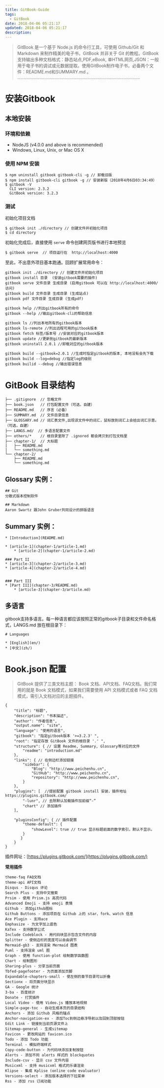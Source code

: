 ```yaml
---
title: GitBook-Guide
tags:
  - GitBook
date: 2018-04-06 05:21:17
updated: 2018-04-06 05:21:17
description: 
---
```


> GitBook 是一个基于 Node.js 的命令行工具，可使用 Github/Git 和 Markdown 来制作精美的电子书，GitBook 并非关于 Git 的教程。GitBook支持输出多种文档格式：静态站点,PDF,eBook, 单HTML网页,JSON：一般用于电子书的调试或元数据提取。使用GitBook制作电子书，必备两个文件：README.md和SUMMARY.md 。
...................................................................................................


# 安装Gitbook

## 本地安装

### 环境和依赖
* NodeJS (v4.0.0 and above is recommended)
* Windows, Linux, Unix, or Mac OS X

### 使用 NPM 安装

```
$ npm uninstall gitbook gitbook-cli -g // 卸载旧版
$ npm install gitbook-cli gitbook -g // 安装新版（2018年4月6日03:34:49）
$ gitbook -V
  CLI version: 2.3.2
  GitBook version: 3.2.3  
```
### 测试

初始化项目文档

```
$ gitbook init ./directory // 创建文件并初始化项目
$ cd directory
```

初始化完成后，直接使用 `serve` 命令创建网页版书进行本地预览

```
$ gitbook serve  // 项目运行在  http://localhost:4000
```

至此，不出意外项目基本跑通。回顾扩展常用命令：

```
gitbook init ./directory // 创建文件并初始化项目
gitbook install 目录  (安装gitbook需要的插件)
gitbook serve 文件目录 生成目录 (启用gitbook 可以在 http://localhost:4000/ 访问)
gitbook build 文件目录 生成目录 (生成站点)
gitbook pdf 文件目录 生成目录 (生成pdf)

gitbook help //列出gitbook所有的命令
gitbook --help //输出gitbook-cli的帮助信息

gitbook ls //列出本地所有的gitbook版本
gitbook ls-remote //列出远程可用的gitbook版本
gitbook fetch 标签/版本号 //安装对应的gitbook版本
gitbook update //更新到gitbook的最新版本
gitbook uninstall 2.0.1 //卸载对应的gitbook版本

gitbook build --gitbook=2.0.1 //生成时指定gitbook的版本, 本地没有会先下载
gitbook build --log=debug //指定log的级别
gitbook builid --debug //输出错误信息
```


# GitBook 目录结构
```
├── .gitignore  // 忽略文件
├── book.json   // 打包配置文件（可选，自建）
├── README.md   // 序言（必备）
├── SUMMARY.md  // 文件目录信息
├── GLOSSARY.md // 词汇表文件,出现该文件中的词汇，鼠标放到词汇上会给出词汇示意。（可选，自建）
├── LANGS.md/  // 多语言配置文件
├── others/*    // 根目录里除了 .ignored 都会拷贝到打包文档里
├── chapter-1/  // 大标题
|   ├── README.md
|   └── something.md
└── chapter-2/
    ├── README.md
    └── something.md
```

## Glossary 实例：
```
## Git
分散式版本控制软件

## Markdown
Aaron Swartz 跟John Gruber共同设计的排版语言
```

## Summary 实例：

```
* [Introduction](README.md)

* [article-1](chapter-1/article-1.md)
    * [article-2](chapter-1/article-2.md)

### Part II
* [article-3](chapter-2/article-3.md)
* [article-4](chapter-2/article-4.md)


### Part III
* [Part III](chapter-3/README.md)
    * [article-3](chapter-3/article.md)
```

## 多语言

gitbook支持多语言。每一种语言都应该按照正常的gitbook子目录和文件命名格式，LANGS.md 放在根目录下：

```
# Languages

* [English](en/)
* [中文](zh/)
```

# Book.json 配置

> GitBook 提供了三类文档主题： Book 文档、API文档、FAQ文档。我们常用的就是 Book 文档模式，如果我们需要使用 API 文档模式或者 FAQ 文档模式，需引入文档对应的主题插件。

```
{
    "title": "标题",
    "description": "书本描述",
    "author": "作者信息",
    "output.name": "site",
    "language": "使用的语言",
    "gitbook": "指定gitbook版本 '>=3.2.3' ",
    "root": "指定存放 GitBook 文件的根目录 '.' ",
    "structure": { // 设置 Readme, Summary, Glossary等对应的文件
        "readme": "introduction.md"
    },
    "links": { // 在侧边栏添加链接
        "sidebar": {
            "Blog": "http://www.peichenhu.cn",
            "GitHub": "http://www.peichenhu.cn",
            "repository": "http://www.peichenhu.cn",
        }
    },
    "plugins": [  //提前配置 gitbook install 安装，插件地址https://plugins.gitbook.com/
        "-lunr", // 去除默认加载插件加前缀“-”
        "chart" // 添加插件
    ],

    "pluginsConfig": { // 插件配置
        "theme-default": {
            "showLevel": true // true 显示标题前面的数字索引，默认不显示。
        }
       }
    }
}

```

插件网址：[https://plugins.gitbook.com/](https://plugins.gitbook.com/)

**常用插件**
```
theme-faq FAQ文档
theme-api API文档
Disqus - Disqus 评论
Search Plus - 支持中文搜索
Prsim - 使用 Prism.js 高亮代码
Advanced Emoji - 支持 emoji 表情
Github - 添加github图标
Github Buttons - 添加项目在 Github 上的 star、fork、watch 信息
Ace Plugin - 支持ace
Emphasize - 为文字加上底色
KaTex - 支持数学公式
Include Codeblock - 用代码块显示包含文件的内容
Splitter - 使侧边栏的宽度可以自由调节
Mermaid-gb3 - 支持渲染 Mermaid 图表
Puml - 支持渲染 uml 图
Graph - 使用 function-plot 绘制数学函数图
Chart - 绘制图形
Sharing-plus - 分享当前页面
Tbfed-pagefooter - 为页面添加页脚
Expandable-chapters-small - 使左侧的章节目录可以折叠
Sectionx - 将页面分块显示
GA - Google 统计
3-ba - 百度统计
Donate - 打赏插件
Local Video - 使用 Video.js 播放本地视频
Simple-page-toc - 自动生成本页的目录结构
Anchors - 添加 Github 风格的锚点
Anchor-navigation-ex - 添加Toc到侧边悬浮导航以及回到顶部按钮
Edit Link - 链接到当前页源文件上
Sitemap-general - 生成sitemap
Favicon - 更改网站的 favicon.ico
Todo - 添加 Todo 功能
Terminal - 模拟终端样式
Copy-code-button - 为代码块添加复制按钮
Alerts - 添加不同 alerts 样式的 blockquotes
Include-csv - 显示 csv 文件内容
Musicxml - 支持 musicxml 格式的乐谱渲染
Klipse - 集成 Kplise (online code evaluator)
Versions-select - 添加版本选择的下拉菜单
Rss - 添加 rss 订阅功能
```
